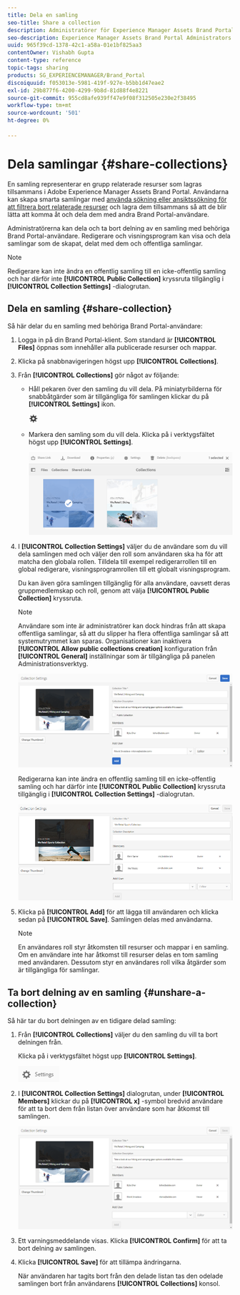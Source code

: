 ```yaml
---
title: Dela en samling
seo-title: Share a collection
description: Administratörer för Experience Manager Assets Brand Portal kan dela och ta bort delning av en samling eller en smart samling med behöriga användare. Redigerare kan bara visa och dela samlingar som de skapat, delat med dem och gemensamma samlingar.
seo-description: Experience Manager Assets Brand Portal Administrators can share and unshare a collection or a smart collection with authorized users. Editors can view and share only the collections created by them, shared with them, and public collections.
uuid: 965f39cd-1378-42c1-a58a-01e1bf825aa3
contentOwner: Vishabh Gupta
content-type: reference
topic-tags: sharing
products: SG_EXPERIENCEMANAGER/Brand_Portal
discoiquuid: f053013e-5981-419f-927e-b5bb1d47eae2
exl-id: 29b877f6-4200-4299-9b8d-81d88f4e8221
source-git-commit: 955cd8afe939ff47e9f08f312505e230e2f38495
workflow-type: tm+mt
source-wordcount: '501'
ht-degree: 0%

---
```


# Dela samlingar {#share-collections}

En samling representerar en grupp relaterade resurser som lagras tillsammans i Adobe Experience Manager Assets Brand Portal. Användarna kan skapa smarta samlingar med [använda sökning eller ansiktssökning för att filtrera bort relaterade resurser](brand-portal-searching.md) och lagra dem tillsammans så att de blir lätta att komma åt och dela dem med andra Brand Portal-användare.

Administratörerna kan dela och ta bort delning av en samling med behöriga Brand Portal-användare. Redigerare och visningsprogram kan visa och dela samlingar som de skapat, delat med dem och offentliga samlingar.

>[!NOTE]
>
>Redigerare kan inte ändra en offentlig samling till en icke-offentlig samling och har därför inte **[!UICONTROL Public Collection]** kryssruta tillgänglig i **[!UICONTROL Collection Settings]** -dialogrutan.

## Dela en samling {#share-collection}

Så här delar du en samling med behöriga Brand Portal-användare:

1. Logga in på din Brand Portal-klient. Som standard är **[!UICONTROL Files]** öppnas som innehåller alla publicerade resurser och mappar.

1. Klicka på snabbnavigeringen högst upp **[!UICONTROL Collections]**.

1. Från **[!UICONTROL Collections]** gör något av följande:

   * Håll pekaren över den samling du vill dela. På miniatyrbilderna för snabbåtgärder som är tillgängliga för samlingen klickar du på **[!UICONTROL Settings]** ikon.

      ![](assets/settings-icon.png)

   * Markera den samling som du vill dela. Klicka på i verktygsfältet högst upp **[!UICONTROL Settings]**.

      ![](assets/collection-console.png)

1. I **[!UICONTROL Collection Settings]** väljer du de användare som du vill dela samlingen med och väljer den roll som användaren ska ha för att matcha den globala rollen. Tilldela till exempel redigerarrollen till en global redigerare, visningsprogramrollen till ett globalt visningsprogram.

   Du kan även göra samlingen tillgänglig för alla användare, oavsett deras gruppmedlemskap och roll, genom att välja **[!UICONTROL Public Collection]** kryssruta.

   >[!NOTE]
   >
   >Användare som inte är administratörer kan dock hindras från att skapa offentliga samlingar, så att du slipper ha flera offentliga samlingar så att systemutrymmet kan sparas. Organisationer kan inaktivera **[!UICONTROL Allow public collections creation]** konfiguration från **[!UICONTROL General]** inställningar som är tillgängliga på panelen Administrationsverktyg.

   ![](assets/collection_sharingadduser.png)

   Redigerarna kan inte ändra en offentlig samling till en icke-offentlig samling och har därför inte **[!UICONTROL Public Collection]** kryssruta tillgänglig i **[!UICONTROL Collection Settings]** -dialogrutan.

   ![](assets/collection-setting-editor.png)

1. Klicka på **[!UICONTROL Add]** för att lägga till användaren och klicka sedan på **[!UICONTROL Save]**. Samlingen delas med användarna.

   >[!NOTE]
   >
   >En användares roll styr åtkomsten till resurser och mappar i en samling. Om en användare inte har åtkomst till resurser delas en tom samling med användaren. Dessutom styr en användares roll vilka åtgärder som är tillgängliga för samlingar.

## Ta bort delning av en samling {#unshare-a-collection}

Så här tar du bort delningen av en tidigare delad samling:

1. Från **[!UICONTROL Collections]** väljer du den samling du vill ta bort delningen från.

   Klicka på i verktygsfältet högst upp **[!UICONTROL Settings]**.

   ![](assets/collection_settings.png)

1. I **[!UICONTROL Collection Settings]** dialogrutan, under **[!UICONTROL Members]** klickar du på **[!UICONTROL x]** -symbol bredvid användare för att ta bort dem från listan över användare som har åtkomst till samlingen.

   ![](assets/unshare_collection.png)

1. Ett varningsmeddelande visas. Klicka **[!UICONTROL Confirm]** för att ta bort delning av samlingen.

1. Klicka **[!UICONTROL Save]** för att tillämpa ändringarna.

   När användaren har tagits bort från den delade listan tas den odelade samlingen bort från användarens **[!UICONTROL Collections]** konsol.

<!--
1. Click the overlay icon on the left, and choose **[!UICONTROL Navigation]**.

   ![](assets/contenttree-1.png)

1. From the siderail on the left, click **[!UICONTROL Collections]**.

   ![](assets/access_collections.png)

1. From the **[!UICONTROL Collections]** console, do one of the following:

    * Hover the pointer over the collection you want to share. From the quick action thumbnails available for the collection, click the **[!UICONTROL Settings]** icon.

   ![](assets/settings_thumbnail.png)

    * Select the collection you want to share. From the toolbar at the top, click **[!UICONTROL Settings]**.
    
   ![](assets/collection-sharing.png)

1. In the [!UICONTROL Collection Settings] dialog box, select the users or groups with whom you want to share the collection and select the role for a user or a group to match their global role. For example, assign the Editor role to a global editor, the Viewer role to a global viewer.

   Alternatively, to make the collection available to all users irrespective of their group membership and role, make it public by selecting the **[!UICONTROL Public Collection]** check-box.

   >[!NOTE]
   >
   >However, non-admin users can be restricted from creating public collections, to avoid having numerous public collections so that system space can be saved. Organizations can disable the **[!UICONTROL Allow public collections creation]** configuration from [!UICONTROL General] settings available in admin tools panel.

   ![](assets/collection_sharingadduser.png)

   Editors cannot change a public collection to a non-public collection and, therefore, do not have **[!UICONTROL Public Collection]** check-box available in **[!UICONTROL Collection Settings]** dialog.

   ![](assets/collection-setting-editor.png)

1. Select **[!UICONTROL Add]**, and then **[!UICONTROL Save]**. The collection is shared with the chosen users.

   >[!NOTE]
   >
   >A user's role governs access to the assets and folders inside a collection. If a user does not have access to assets, an empty collection is shared with the user. Also, a user's role governs the actions available for collections.

## Unshare a collection {#unshare-a-collection}

To unshare a previously shared collection, do the following:

1. From the **[!UICONTROL Collections]** console, select the collection you want to unshare.

   In the toolbar, click **[!UICONTROL Settings]**.

   ![](assets/collection_settings.png)

1. On the **[!UICONTROL Collection Settings]** dialog box, under **[!UICONTROL Members]**, click the **[!UICONTROL x]** symbol next to users or groups to remove them from the list of users you shared the collection with.

   ![](assets/unshare_collection.png)

1. In the warning message box, click **[!UICONTROL Confirm]** to confirm unshare.

   Click **[!UICONTROL Save]**.

1. Log in to Brand Portal with the credentials of the user you removed from the shared list. The collection is removed from the **[!UICONTROL Collections]** console.
-->
